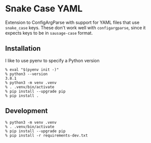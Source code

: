 # Snake Case YAML

Extension to ConfigArgParse with support for YAML files that use
`snake_case` keys.  These don't work well with `configargparse`, since
it expects keys to be in `sausage-case` format.


## Installation

I like to use pyenv to specify a Python version

    % eval "$(pyenv init -)"
    % python3 --version
    3.8.1
    % python3 -m venv .venv
    % . .venv/bin/activate
    % pip install --upgrade pip
    % pip install .


## Development

    % python3 -m venv .venv
    % . .venv/bin/activate
    % pip install --upgrade pip
    % pip install -r requirements-dev.txt
